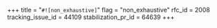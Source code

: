 +++
title = "`#![non_exhaustive]`"
flag = "non_exhaustive"
rfc_id = 2008
tracking_issue_id = 44109
stabilization_pr_id = 64639
+++

